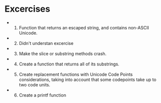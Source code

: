 # Excercises

- 01. Function that returns an escaped string, and contains non-ASCII Unicode.
- 02. Didn't understan excercise
- 03. Make the slice or substring methods crash.
- 04. Create a function that returns all of its substrings.
- 05. Create replacement functions with Unicode Code Points considerations, taking into account that some codepoints take up to two code units.
- 06. Create a printf function